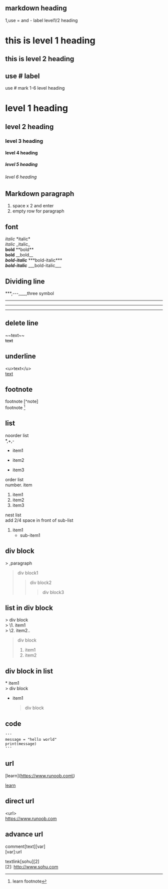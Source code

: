 ## markdown heading  

1,use = and - label level1/2 heading  

this is level 1 heading  
========================  

this is level 2 heading  
-------------------------  

## use # label  

use # mark 1-6 level heading  

# level 1 heading  
## level 2 heading  
### level 3 heading  
#### level 4 heading  
##### level 5 heading  
###### level 6 heading  

## Markdown paragraph  

1. space x 2 and enter  
2. empty row for paragraph  

## font  
*italic*  \*italic\*  
_italic_  \_italic\_  
**bold**  \*\*bold\*\*  
__bold__  \_\_bold\_\_  
***bold-italic***  \*\*\*bold-italic\*\*\*  
___bold-italic___  \_\_\_bold-italic\_\_\_  

## Dividing line  
\*\*\*,\-\-\-,\_\_\_,three symbol  
***  
---  
___  

## delete line  
\~\~text\~\~  
~~text~~  

## underline  
\<u\>text\<\/u\>  
<u>text</u>  

## footnote  

footnote \[\^note\]  
footnote [^note]  
[^note]:learn footnote  

## list  

noorder list  
\*,\+,\-  
* item1  
+ item2  
- item3  

order list  
number. item  
1. item1  
2. item2  
3. item3  

nest list  
add 2/4 space in front of sub-list  

1. item1  
    * sub-item1  

## div block  
\> ,paragraph  
> div block1  
>> div block2  
>>> div block3  

## list in div block  
\> div block  
\> \1. item1  
\> \2. item2..

> div block  
> 1. item1  
> 2. item2  

## div block in list  
\* item1  
    \> div block  

* item1  
    > div block  

## code  
    '''
    message = "hello world"
    print(message)
    '''
## url  
\[learn\]\(https://www.runoob.com\)  

[learn](https://www.runoob.com)

## direct url  
\<url\>  
<https://www.runoob.com>  

## advance url  
comment[text][var]  
[var]:url  

textlink[sohu][2]  
[2]: http://www.sohu.com  


